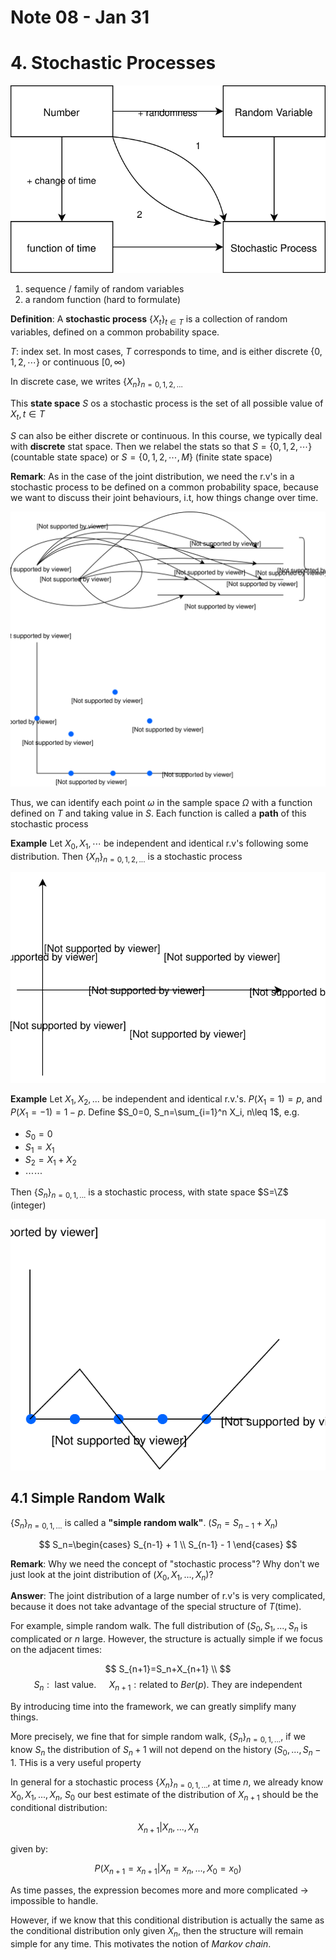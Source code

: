 # Note 08 - Jan 31

# 4. Stochastic Processes

![Stochastic Processes](drawio_assets/stochastic_process.svg)

1. sequence / family of random variables
2. a random function (hard to formulate)

__Definition__: A __stochastic process__ $\{X_t\}_{t\in T}$ is a collection of random variables, defined on a common probability space.

$T$: index set. In most cases, $T$ corresponds to time, and is either discrete $\{0,1,2,\cdots\}$ or continuous $[0,\infty)$

In discrete case, we writes $\{X_n\}_{n=0,1,2,\ldots}$

This __state space__ $S$ os a stochastic process is the set of all possible value of $X_t, t\in T$

$S$ can also be either discrete or continuous. In this course, we typically deal with __discrete__ stat space. Then we relabel the stats so that $S=\{0,1,2,\cdots\}$ (countable state space) or $S=\{0,1,2,\cdots,M\}$ (finite state space)

__Remark__: As in the case of the joint distribution, we need the r.v's in a stochastic process to be defined on a common probability space, because we want to discuss their joint behaviours, i.t, how things change over time.

![Stochastic Processes Graph](drawio_assets/stochastic_graph.svg)

Thus, we can identify each point $\omega$ in the sample space $\Omega$ with a function defined on $T$ and taking value in $S$. Each function is called a __path__ of this stochastic process

__Example__ Let $X_0, X_1, \cdots$ be independent and identical r.v's following some distribution. Then $\{X_n\}_{n=0,1,2,...}$ is a stochastic process

![Stochastic Processes Example1](drawio_assets/stochastic_example1.svg)

__Example__ Let $X_1, X_2,...$ be independent and identical r.v.'s. $P(X_1=1)=p$, and $P(X_1=-1)=1-p$. Define $S_0=0, S_n=\sum_{i=1}^n X_i, n\leq 1$, e.g.

- $S_0=0$
- $S_1=X_1$
- $S_2=X_1+X_2$
- $\cdots\cdots$

Then $\{S_n\}_{n=0,1,...}$ is a stochastic process, with state space $S=\Z$ (integer)

![Stochastic Processes Example2](drawio_assets/stochastic_example2.svg)

## 4.1 Simple Random Walk

$\{S_n\}_{n=0,1,...}$ is called a __"simple random walk"__. ($S_n=S_{n-1}+X_n$)

$$ 
S_n=\begin{cases}
S_{n-1} + 1     \\
S_{n-1} - 1
\end{cases}
$$

__Remark__: Why we need the concept of "stochastic process"? Why don't we just look at the joint distribution of $(X_0, X_1,...,X_n)$?

__Answer__: The joint distribution of a large number of r.v's is very complicated, because it does not take advantage of the special structure of $T$(time).

For example, simple random walk. The full distribution of $(S_0, S_1, ..., S_n$ is complicated or $n$ large. However, the structure is actually simple if we focus on the adjacent times:

$$
S_{n+1}=S_n+X_{n+1} \\ 
$$
$$
S_n: \text{ last value. } \quad X_{n+1}: \text{related to }Ber(p). \text{ They are independent}
$$

By introducing time into the framework, we can greatly simplify many things.

More precisely, we fine that for simple random walk, $\{S_n\}_{n=0,1,...}$, if we know $S_n$ the distribution of $S_n+1$ will not depend on the history $(S_0, ..., S_n-1$. THis is a very useful property

In general for a stochastic process $\{X_n\}_{n=0,1,...}$, at time $n$, we already know $X_0, X_1,..., X_n$, $S_0$ our best estimate of the distribution of $X_{n+1}$ should be the conditional distribution:

$$
X_{n+1}|X_n,...,X_n
$$

given by:

$$
P(X_{n+1}=x_{n+1}|X_n=x_n,..., X_0=x_0)
$$

As time passes, the expression becomes more and more complicated $\rightarrow$ impossible to handle.

However, if we know that this conditional distribution is actually the same as the conditional distribution only given $X_n$, then the structure will remain simple for any time. This motivates the notion of _Markov chain_.